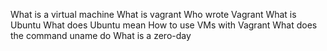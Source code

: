 What is a virtual machine
What is vagrant
Who wrote Vagrant
What is Ubuntu
What does Ubuntu mean
How to use VMs with Vagrant
What does the command uname do
What is a zero-day
